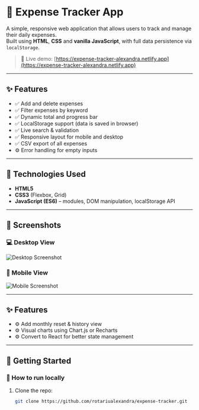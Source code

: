 # 💸 Expense Tracker App

A simple, responsive web application that allows users to track and manage their daily expenses.  
Built using **HTML**, **CSS** and **vanilla JavaScript**, with full data persistence via `localStorage`.

> 🔴 Live demo: [https://expense-tracker-alexandra.netlify.app](https://expense-tracker-alexandra.netlify.app)

---

## ✨ Features

- ✅ Add and delete expenses
- ✅ Filter expenses by keyword
- ✅ Dynamic total and progress bar
- ✅ LocalStorage support (data is saved in browser)
- ✅ Live search & validation
- ✅ Responsive layout for mobile and desktop
- ✅ CSV export of all expenses
- ⚙️ Error handling for empty inputs

---

## 🧠 Technologies Used

- **HTML5**
- **CSS3** (Flexbox, Grid)
- **JavaScript (ES6)** – modules, DOM manipulation, localStorage API

---

## 📸 Screenshots

### 💻 Desktop View
![Desktop Screenshot](https://raw.githubusercontent.com/rotariualexandra/expense-tracker/main/assets/ExpenseTracker-screenshotMain-desktop.jpg)

### 📱 Mobile View
![Mobile Screenshot](https://raw.githubusercontent.com/rotariualexandra/expense-tracker/main/assets/ExpenseTracker-screenshotMain-monile-lightVersion.jpg)

---
## ✨ Features

- ⚙ Add monthly reset & history view
- ⚙ Visual charts using Chart.js or Recharts
- ⚙ Convert to React for better state management

---

## 🚀 Getting Started

### 🔧 How to run locally

1. Clone the repo:
   ```bash
   git clone https://github.com/rotariualexandra/expense-tracker.git

